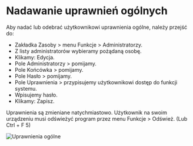 # Nadawanie uprawnień ogólnych

Aby nadać lub odebrać użytkownikowi uprawnienia ogólne, należy przejść do:

- Zakładka Zasoby > menu Funkcje > Administratorzy.
- Z listy administratorów wybieramy pożądaną osobę.
- Klikamy: Edycja.
- Pole Administratorzy > pomijamy.
- Pole Końcówka > pomijamy.
- Pole Hasło > pomijamy.
- Pole Uprawnienia > przypisujemy użytkownikowi dostęp do funkcji systemu.
- Wpisujemy hasło.
- Klikamy: Zapisz.

Uprawnienia są zmieniane natychmiastowo. Użytkownik na swoim urządzeniu musi odświeżyć program przez menu Funkcje > Odśwież. (Lub Ctrl + F 5)

![Uprawnienia ogólne](uprawnieniaogolne.gif)